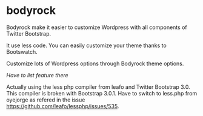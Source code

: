 bodyrock
========
Bodyrock make it easier to customize Wordpress with all components of Twitter Bootstrap.

It use less code. You can easily customize your theme thanks to Bootswatch.

Customize lots of Wordpress options through Bodyrock theme options.

*Have to list feature there*

Actually using the less php compiler from leafo and Twitter Bootstrap 3.0.
This compiler is broken with Bootstrap 3.0.1.
Have to switch to less.php from oyejorge as refered in the issue https://github.com/leafo/lessphp/issues/535.
